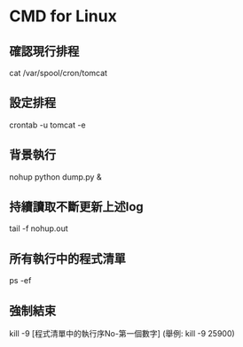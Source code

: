 # CMD for Linux

## 確認現行排程
cat /var/spool/cron/tomcat

## 設定排程
crontab -u tomcat -e


## 背景執行
nohup python dump.py &

## 持續讀取不斷更新上述log
tail -f nohup.out

## 所有執行中的程式清單
ps -ef

## 強制結束
kill -9 [程式清單中的執行序No-第一個數字]
(舉例:  kill -9 25900)
